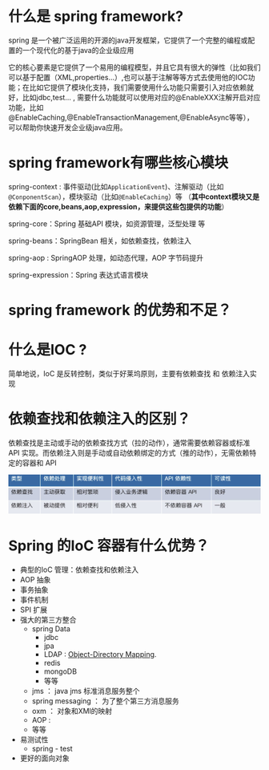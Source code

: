 # 什么是 spring framework?

spring  是一个被广泛运用的开源的java开发框架，它提供了一个完整的编程或配置的一个现代化的基于java的企业级应用

它的核心要素是它提供了一个易用的编程模型，并且它具有很大的弹性（比如我们可以基于配置（XML,properties...）,也可以基于注解等等方式去使用他的IOC功能；在比如它提供了模块化支持，我们需要使用什么功能只需要引入对应依赖就好，比如jdbc,test... , 需要什么功能就可以使用对应的@EnableXXX注解开启对应功能，比如@EnableCaching,@EnableTransactionManagement,@EnableAsync等等），可以帮助你快速开发企业级java应用。

# spring framework有哪些核心模块

spring-context : 事件驱动(比如`ApplicationEvent`)、注解驱动（比如`@ConponentScan`），模块驱动（比如`@EnableCaching`）等 （**其中context模块又是依赖下面的core,beans,aop,expression，来提供这些包提供的功能**）

spring-core：Spring 基础API 模块，如资源管理，泛型处理 等

spring-beans：SpringBean 相关，如依赖查找，依赖注入

spring-aop : SpringAOP 处理，如动态代理，AOP 字节码提升 

spring-expression：Spring 表达式语言模块

# spring framework 的优势和不足？

# 什么是IOC ?

简单地说，IoC 是反转控制，类似于好莱坞原则，主要有依赖查找 和 依赖注入实现

# 依赖查找和依赖注入的区别？

依赖查找是主动或手动的依赖查找方式（拉的动作），通常需要依赖容器或标准API 实现。而依赖注入则是手动或自动依赖绑定的方式（推的动作），无需依赖特定的容器和 API

 ![image-20200614183222534](assets/image-20200614183222534.png)

# Spring 的IoC 容器有什么优势？

* 典型的IoC 管理：依赖查找和依赖注入 
* AOP 抽象 
* 事务抽象 
* 事件机制 
* SPI 扩展 
* 强大的第三方整合 
  * spring Data
    * jdbc
    * jpa
    * LDAP : [Object-Directory Mapping](https://docs.spring.io/spring-ldap/docs/current/reference/#odm).
    * redis
    * mongoDB
    * 等等
  * jms ： java jms 标准消息服务整个
  * spring messaging ： 为了整个第三方消息服务
  * oxm ： 对象和XMl的映射
  * AOP :
  * 等等
* 易测试性 
  * spring - test
* 更好的面向对象